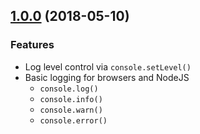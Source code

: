 <a name="1.0.0"></a>
## [1.0.0](https://github.com/gmoz22/console-powerlogs/releases/tag/v1.0.0) (2018-05-10)

### Features

* Log level control via `console.setLevel()`
* Basic logging for browsers and NodeJS
  * `console.log()`
  * `console.info()`
  * `console.warn()`
  * `console.error()`
